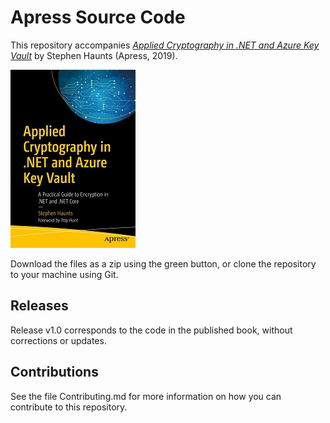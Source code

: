 # Apress Source Code

This repository accompanies [*Applied Cryptography in .NET and Azure Key Vault*](http://www.apress.com/9781484243749) by Stephen Haunts (Apress, 2019).

[comment]: #cover
![Cover image](9781484243749.jpg)

Download the files as a zip using the green button, or clone the repository to your machine using Git.

## Releases

Release v1.0 corresponds to the code in the published book, without corrections or updates.

## Contributions

See the file Contributing.md for more information on how you can contribute to this repository.